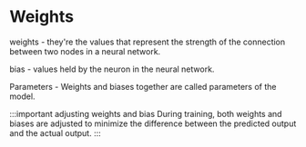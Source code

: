 # Weights

weights - they're the values that represent the strength of the connection between two nodes in a neural network.

bias - values held by the neuron in the neural network.

Parameters - Weights and biases together are called parameters of the model.

:::important adjusting weights and bias
During training, both weights and biases are adjusted to minimize the difference
between the predicted output and the actual output.
:::
